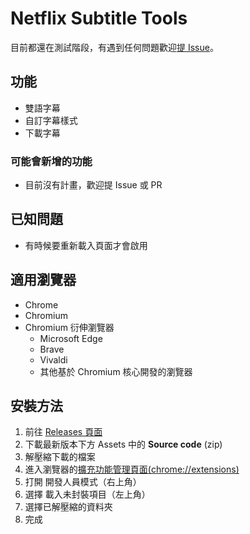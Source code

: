 # Netflix Subtitle Tools
目前都還在測試階段，有遇到任何問題歡迎[提 Issue](https://github.com/JacobLinCool/netflix-sub-tools/issues)。

## 功能
* 雙語字幕
* 自訂字幕樣式
* 下載字幕

### 可能會新增的功能
* 目前沒有計畫，歡迎提 Issue 或 PR

## 已知問題
* 有時候要重新載入頁面才會啟用

## 適用瀏覽器
* Chrome
* Chromium
* Chromium 衍伸瀏覽器
  * Microsoft Edge
  * Brave
  * Vivaldi
  * 其他基於 Chromium 核心開發的瀏覽器

## 安裝方法
1. 前往 [Releases 頁面](https://github.com/JacobLinCool/netflix-sub-tools/releases)
2. 下載最新版本下方 Assets 中的 **Source code** (zip)
3. 解壓縮下載的檔案
4. 進入瀏覽器的[擴充功能管理頁面(chrome://extensions)](chrome://extensions)
5. 打開 開發人員模式（右上角）
6. 選擇 載入未封裝項目（左上角）
7. 選擇已解壓縮的資料夾
8. 完成